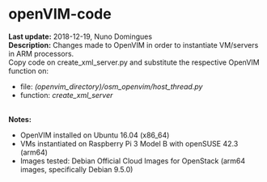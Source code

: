 # openVIM-code

**Last update:** 2018-12-19, Nuno Domingues<br/>
**Description:** Changes made to OpenVIM in order to instantiate VM/servers in ARM processors.<br/>
Copy code on create_xml_server.py and substitute the respective OpenVIM function on:<br/>
* file: _(openvim_directory)/osm_openvim/host_thread.py_<br/>
* function: _create_xml_server_<br/><br/>

**Notes:**
- OpenVIM installed on Ubuntu 16.04 (x86_64)
- VMs instantiated on Raspberry Pi 3 Model B with openSUSE 42.3 (arm64)
- Images tested: Debian Official Cloud Images for OpenStack (arm64 images, specifically Debian 9.5.0)

